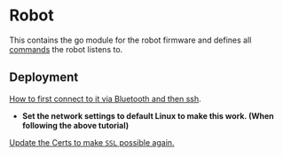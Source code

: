 # Robot
This contains the go module for the robot firmware and defines all [commands](./internal/parser/parser.go) the robot listens to.

## Deployment

[How to first connect to it via Bluetooth and then ssh](https://www.ev3dev.org/docs/tutorials/connecting-to-the-internet-via-bluetooth/).
- **Set the network settings to default Linux to make this work. (When following the above tutorial)**

[Update the Certs to make `SSL` possible again.](https://serverfault.com/questions/891734/debian-wheezy-outdated-root-certificates)